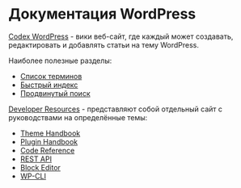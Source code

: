 # Документация WordPress

[Codex WordPress](https://codex.wordpress.org/) - вики веб-сайт, где каждый может создавать, редактировать и добавлять статьи на тему WordPress.

Наиболее полезные разделы:

* [Список терминов](https://codex.wordpress.org/Glossary)
* [Быстрый индекс](https://codex.wordpress.org/Codex:Quick_index)
* [Продвинутый поиск](https://codex.wordpress.org/Function_Reference)

[Developer Resources](https://developer.wordpress.org/) - представляют собой отдельный сайт с руководствами на определённые темы:

* [Theme Handbook](https://developer.wordpress.org/themes/)
* [Plugin Handbook](https://developer.wordpress.org/plugins/)
* [Code Reference](https://developer.wordpress.org/reference/)
* [REST API](https://developer.wordpress.org/rest-api/)
* [Block Editor](https://developer.wordpress.org/block-editor/)
* [WP-CLI](https://developer.wordpress.org/cli/commands/)